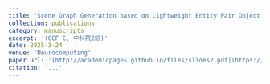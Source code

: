 ```yaml
---
title: "Scene Graph Generation based on Lightweight Entity Pair Object Detection and Relation Classification Ensemble"
collection: publications
category: manuscripts
excerpt: '(CCF C, 中科院2区)'
date: 2025-3-24
venue: 'Neurocomputing'
paper url: '[http://academicpages.github.io/files/slides2.pdf](https://www.sciencedirect.com/science/article/abs/pii/S0925231225008021)'
citation: '...'
---
```

